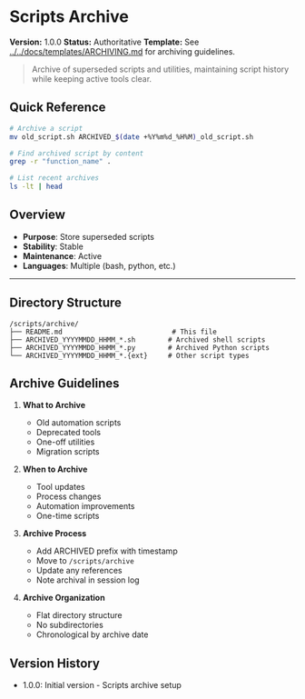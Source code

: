 # Scripts Archive

**Version:** 1.0.0
**Status:** Authoritative
**Template:** See [../../docs/templates/ARCHIVING.md](../../docs/templates/ARCHIVING.md) for archiving guidelines.

> Archive of superseded scripts and utilities, maintaining script history while keeping active tools clear.

## Quick Reference
```bash
# Archive a script
mv old_script.sh ARCHIVED_$(date +%Y%m%d_%H%M)_old_script.sh

# Find archived script by content
grep -r "function_name" .

# List recent archives
ls -lt | head
```

## Overview
- **Purpose**: Store superseded scripts
- **Stability**: Stable
- **Maintenance**: Active
- **Languages**: Multiple (bash, python, etc.)

---

## Directory Structure
```
/scripts/archive/
├── README.md                           # This file
├── ARCHIVED_YYYYMMDD_HHMM_*.sh        # Archived shell scripts
├── ARCHIVED_YYYYMMDD_HHMM_*.py        # Archived Python scripts
└── ARCHIVED_YYYYMMDD_HHMM_*.{ext}     # Other script types
```

## Archive Guidelines

1. **What to Archive**
   - Old automation scripts
   - Deprecated tools
   - One-off utilities
   - Migration scripts

2. **When to Archive**
   - Tool updates
   - Process changes
   - Automation improvements
   - One-time scripts

3. **Archive Process**
   - Add ARCHIVED prefix with timestamp
   - Move to `/scripts/archive`
   - Update any references
   - Note archival in session log

4. **Archive Organization**
   - Flat directory structure
   - No subdirectories
   - Chronological by archive date

## Version History
- 1.0.0: Initial version - Scripts archive setup
